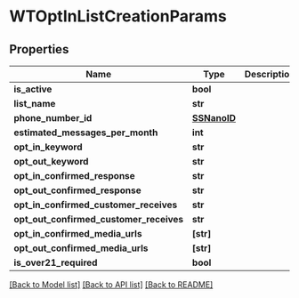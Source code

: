# WTOptInListCreationParams


## Properties
Name | Type | Description | Notes
------------ | ------------- | ------------- | -------------
**is_active** | **bool** |  | 
**list_name** | **str** |  | 
**phone_number_id** | [**SSNanoID**](SSNanoID.md) |  | 
**estimated_messages_per_month** | **int** |  | 
**opt_in_keyword** | **str** |  | 
**opt_out_keyword** | **str** |  | 
**opt_in_confirmed_response** | **str** |  | 
**opt_out_confirmed_response** | **str** |  | 
**opt_in_confirmed_customer_receives** | **str** |  | 
**opt_out_confirmed_customer_receives** | **str** |  | 
**opt_in_confirmed_media_urls** | **[str]** |  | 
**opt_out_confirmed_media_urls** | **[str]** |  | 
**is_over21_required** | **bool** |  | 

[[Back to Model list]](../README.md#documentation-for-models) [[Back to API list]](../README.md#documentation-for-api-endpoints) [[Back to README]](../README.md)


